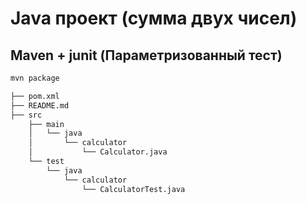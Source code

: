 # Java проект (сумма двух чисел)

## Maven + junit (Параметризованный тест)

```sh
mvn package
```

```sh
├── pom.xml
├── README.md
├── src
    ├── main
    │   └── java
    │       └── calculator
    │           └── Calculator.java
    └── test
        └── java
            └── calculator
                └── CalculatorTest.java
```
